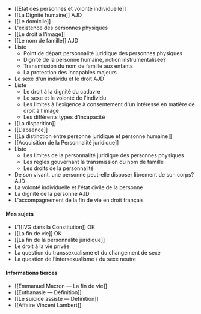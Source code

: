 - [[Etat des personnes et volonté individuelle]]
- [[La Dignité humaine]] AJD
- [[Le domicile]] 
- L'existence des personnes physiques
- [[Le droit à l'image]]
- [[Le nom de famille]] AJD
- Liste
	- Point de départ personnalité juridique des personnes physiques
	- Dignité de la personne humaine, notion instrumentalisée?
	- Transmission du nom de famille aux enfants
	- La protection des incapables majeurs
- Le sexe d'un individu et le droit AJD
- Liste
	- Le droit à la dignité du cadavre
	- Le sexe et la volonté de l'individu
	- Les limites à l'exigence à consentement d'un intéressé en matière de droit à l'image
	- Les différents types d'incapacité
- [[La disparition]]
- [[L'absence]]
- [[La distinction entre personne juridique et personne humaine]]
- [[Acquisition de la Personnalité juridique]]
- Liste
	- Les limites de la personnalité juridique des personnes physiques
	- Les règles gouvernant la transmission du nom de famille
	- Les droits de la personnalité
- De son vivant, une personne peut-elle disposer librement de son corps? AJD
- La volonté individuelle et l'état civile de la personne
- La dignité de la personne AJD
- L'accompagnement de la fin de vie en droit français

#### Mes sujets
- L'[[IVG dans la Constitution]] OK
- [[La fin de vie]] OK
- [[La fin de la personnalité juridique]]
- Le droit à la vie privée
- La question du transsexualisme et du changement de sexe
- La question de l’intersexualisme / du sexe neutre


#### Informations tierces
- [[Emmanuel Macron — La fin de vie]]
- [[Euthanasie — Définition]]
- [[Le suicide assisté  — Définition]]
- [[Affaire Vincent Lambert]]
